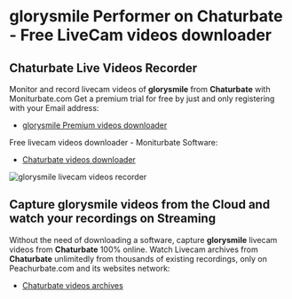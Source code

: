 # glorysmile Performer on Chaturbate - Free LiveCam videos downloader

## Chaturbate Live Videos Recorder

Monitor and record livecam videos of **glorysmile** from **Chaturbate** with Moniturbate.com
Get a premium trial for free by just and only registering with your Email address:
* [glorysmile Premium videos downloader](https://moniturbate.com/request-demo-licence-key.html)

Free livecam videos downloader - Moniturbate Software:
* [Chaturbate videos downloader](https://moniturbate.com/moniturbate-download-software.html)

![glorysmile livecam videos recorder](https://peachurnet.com/templates/moniturbate-software.png)


## Capture glorysmile videos from the Cloud and watch your recordings on Streaming

Without the need of downloading a software, capture **glorysmile** livecam videos from **Chaturbate** 100% online.
Watch Livecam archives from **Chaturbate** unlimitedly from thousands of existing recordings, only on Peachurbate.com and its websites network:
* [Chaturbate videos archives](https://peachurnet.com/)